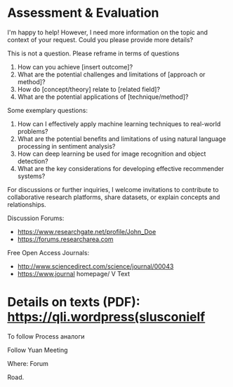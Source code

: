 # Assessment & Evaluation

I'm happy to help! However, I need more information on the topic and context of your request. Could you please provide more details?

This is not a question. Please reframe in terms of questions

1. How can you achieve [insert outcome]?
2. What are the potential challenges and limitations of [approach or method]?
3. How do [concept/theory] relate to [related field]?
4. What are the potential applications of [technique/method]?

Some exemplary questions:

1. How can I effectively apply machine learning techniques to real-world problems?
2. What are the potential benefits and limitations of using natural language processing in sentiment analysis?
3. How can deep learning be used for image recognition and object detection?
4. What are the key considerations for developing effective recommender systems?

For discussions or further inquiries, I welcome invitations to contribute to collaborative research platforms, share datasets, or explain concepts and relationships.

Discussion Forums:
- https://www.researchgate.net/profile/John_Doe
- https://forums.researcharea.com

Free Open Access Journals: 
- http://www.sciencedirect.com/science/journal/00043
- https://www.journal homepage/
V Text 

# Details on texts (PDF): https://qli.wordpress(slusconielf

To follow Process аналоги

Follow Yuan Meeting 
 
 Where: Forum
 
 Road.